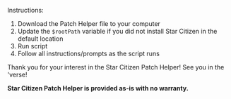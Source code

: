 Instructions:
1. Download the Patch Helper file to your computer
2. Update the `$rootPath` variable if you did not install Star Citizen in the default location
3. Run script
4. Follow all instructions/prompts as the script runs

Thank you for your interest in the Star Citizen Patch Helper! See you in the 'verse!

**Star Citizen Patch Helper is provided as-is with no warranty.** 
